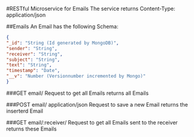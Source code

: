 #RESTful Microservice for Emails
The service returns Content-Type: application/json

##Emails
An Email has the following Schema:
```json
{ 
"_id": "String (Id generated by MongoDB)",
"sender": "String",
"receiver": "String",
"subject": "String",
"text": "String",
"timestamp": "Date",
"__v": "Number (Versionnumber incremented by Mongo)"
}
```

###GET email/
Request to get all Emails returns all Emails

###POST email/ application/json
Request to save a new Email returns the inserterd Email

###GET email/:receiver/
Request to get all Emails sent to the receiver returns these Emails